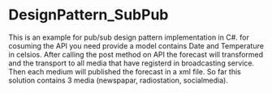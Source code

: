 # DesignPattern_SubPub
This is an example for pub/sub design pattern implementation in C#. 
for cosuming the API you need provide a model contains Date and Temperature in celsios. 
After calling the post method on API the forecast will transformed and the transport to all media that have registerd in broadcasting service. 
Then each medium will published the forecast in a xml file. 
So far this solution contains 3 media (newspapar, radiostation, socialmedia). 
